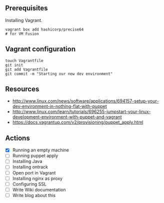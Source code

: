 ## Prerequisites

Installing Vagrant.

	vagrant box add hashicorp/precise64
	# for VM Fusion

## Vagrant configuration

	touch Vagrantfile
	git init
	git add Vagrantfile 
	git commit -m "Starting our new dev environment"

## Resources

* http://www.linux.com/news/software/applications/694157-setup-your-dev-environment-in-nothing-flat-with-puppet
* http://www.linux.com/learn/tutorials/696255-jumpstart-your-linux-development-environment-with-puppet-and-vagrant
* https://docs.vagrantup.com/v2/provisioning/puppet_apply.html

## Actions

* [x] Running an empty machine
* [ ] Running puppet apply
* [ ] Installing Java
* [ ] Installing ontrack
* [ ] Open port in Vagrant
* [ ] Installing nginx as proxy
* [ ] Configuring SSL
* [ ] Write Wiki documentation
* [ ] Write blog about this
